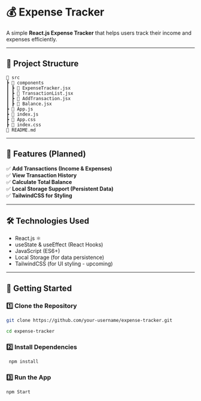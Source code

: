 # 💰 Expense Tracker

A simple **React.js Expense Tracker** that helps users track their income and expenses efficiently.

---

## 📜 Project Structure

```
📂 src
┣ 📂 components
┃ ┣ 📄 ExpenseTracker.jsx
┃ ┣ 📄 TransactionList.jsx
┃ ┣ 📄 AddTransaction.jsx
┃ ┣ 📄 Balance.jsx
┣ 📄 App.js
┣ 📄 index.js
┣ 📄 App.css
┣ 📄 index.css
📄 README.md
```

---

## 📌 Features (Planned)

✅ **Add Transactions (Income & Expenses)**  
✅ **View Transaction History**  
✅ **Calculate Total Balance**  
✅ **Local Storage Support (Persistent Data)**  
✅ **TailwindCSS for Styling**

---

## 🛠️ Technologies Used

- React.js ⚛️
- useState & useEffect (React Hooks)
- JavaScript (ES6+)
- Local Storage (for data persistence)
- TailwindCSS (for UI styling - upcoming)

---

## 🚀 Getting Started

### 1️⃣ Clone the Repository

```bash
git clone https://github.com/your-username/expense-tracker.git

cd expense-tracker

```

### 2️⃣ Install Dependencies

```bash
 npm install

```

### 3️⃣ Run the App

```bash
npm Start

```
